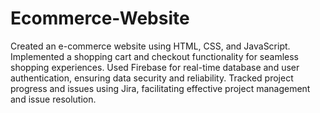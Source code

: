 # Ecommerce-Website
Created an e-commerce website using HTML, CSS, and JavaScript. Implemented a shopping
cart and checkout functionality for seamless shopping experiences. Used Firebase for real-time database and user
authentication, ensuring data security and reliability. Tracked project progress and issues using Jira, facilitating effective
project management and issue resolution.
